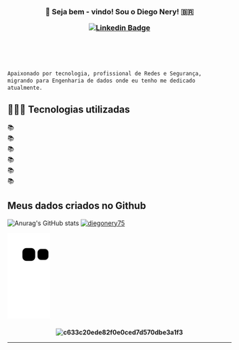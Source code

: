 
<h3 align="center">  <br>
👋 Seja bem - vindo! Sou o Diego Nery! 🇧🇷

 <br>

[![Linkedin Badge](https://img.shields.io/badge/-Linkedin-blue?style=for-the-badge&logo=Linkedin&logoColor=white&link=https://github.com/diegonery75)](https://www.linkedin.com/in/diego-nery-2a06151a7/)
 
<br> 
</h3>
<br>
 
 
```
Apaixonado por tecnologia, profissional de Redes e Segurança, 
migrando para Engenharia de dados onde eu tenho me dedicado atualmente.
```


## 👨🏻‍💻 Tecnologias utilizadas 

📚<br>
📚<br>
📚<br>
📚<br>
📚<br>
📚<br>

## Meus dados criados no Github

<!-- <span style="height ">
![Anurag's GitHub stats](https://github-readme-stats.vercel.app/api?username=diegonery75&show_icons=true&theme=tokyonight)
</span> -->

![Anurag's GitHub stats](https://github-readme-stats.vercel.app/api?username=diegonery75&show_icons=true&theme=tokyonight)
[![diegonery75](https://github-readme-stats.vercel.app/api/top-langs/?username=diegonery75&hide=html&layout=compact=true&theme=tokyonight)](https://github.com/diegonery75/)
<!-- ![Top Langs](https://github-readme-stats.vercel.app/api/top-langs/?username=diegonery75&layout=compact&theme=tokyonight) -->
![Snake animation](https://github.com/rafaballerini/rafaballerini/blob/output/github-contribution-grid-snake.svg)

<h4 align="center">
 
![c633c20ede82f0e0ced7d570dbe3a1f3](https://user-images.githubusercontent.com/70382532/138322189-2db8df52-9dcb-40a0-88a8-c365466bd33d.gif)

<hr>


</h4>

<h3 align="center">  <br>
  
<!--
**diegonery75/diegonery75** is a ✨ _special_ ✨ repository because its `README.md` (this file) appears on your GitHub profile.

Here are some ideas to get you started:

- 🔭 I’m currently working on ...
- 🌱 I’m currently learning ...
- 👯 I’m looking to collaborate on ...
- 🤔 I’m looking for help with ...
- 💬 Ask me about ...
- 📫 How to reach me: ...
- 😄 Pronouns: ...
- ⚡ Fun fact: ...
-->
